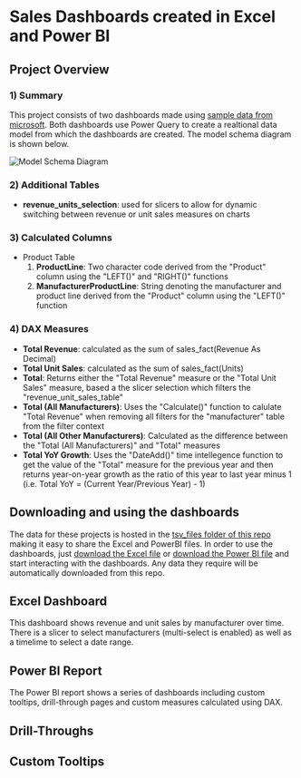 # Sales Dashboards created in Excel and Power BI

## Project Overview
### 1) Summary
This project consists of two dashboards made using [sample data from microsoft](https://learn.microsoft.com/en-us/power-bi/create-reports/sample-sales-and-marketing#get-the-pbix-file-for-this-sample). Both dashboards use Power Query to create a realtional data model from which the dashboards are created. The model schema diagram is shown below.

![Model Schema Diagram](https://github.com/MauriceBrown/sales_dashboard/blob/main/model_schema.png)

### 2) Additional Tables
* **revenue_units_selection**: used for slicers to allow for dynamic switching between revenue or unit sales measures on charts

### 3) Calculated Columns
* Product Table
  1. **ProductLine**: Two character code derived from the "Product" column using the "LEFT()" and "RIGHT()" functions
  2. **ManufacturerProductLine**: String denoting the manufacturer and product line derived from the "Product" column using the "LEFT()" function

### 4) DAX Measures
* **Total Revenue**: calculated as the sum of sales_fact(Revenue As Decimal)
* **Total Unit Sales**: calculated as the sum of sales_fact(Units)
* **Total**: Returns either the "Total Revenue" measure or the "Total Unit Sales" measure, based a the slicer selection which filters the "revenue_unit_sales_table"
* **Total (All Manufacturers)**: Uses the "Calculate()" function to calulate "Total Revenue" when removing all filters for the "manufacturer" table from the filter context
* **Total (All Other Manufacturers)**: Calculated as the difference between the "Total (All Manufacturers)" and "Total" measures
* **Total YoY Growth**: Uses the "DateAdd()" time intellegence function to get the value of the "Total" measure for the previous year and then returns year-on-year growth as the ratio of this year to last year minus 1 (i.e. Total YoY = (Current Year/Previous Year) - 1)

## Downloading and using the dashboards
The data for these projects is hosted in the [tsv_files folder of this repo](https://github.com/MauriceBrown/sales_dashboard/tree/main/tsv_files) making it easy to share the Excel and PowerBI files. In order to use the dashboards, just [download the Excel file](https://github.com/MauriceBrown/sales_dashboard/raw/main/Sales%20Dashboard.xlsx) or [download the Power BI file](https://github.com/MauriceBrown/sales_dashboard/raw/main/Sales%20Dashboard.pbix) and start interacting with the dashboards. Any data they require will be automatically downloaded from this repo.

## Excel Dashboard
This dashboard shows revenue and unit sales by manufacturer over time. There is a slicer to select manufacturers (multi-select is enabled) as well as a timelime to select a date range.

## Power BI Report
The Power BI report shows a series of dashboards including custom tooltips, drill-through pages and custom measures calculated using DAX.

## Drill-Throughs
## Custom Tooltips



